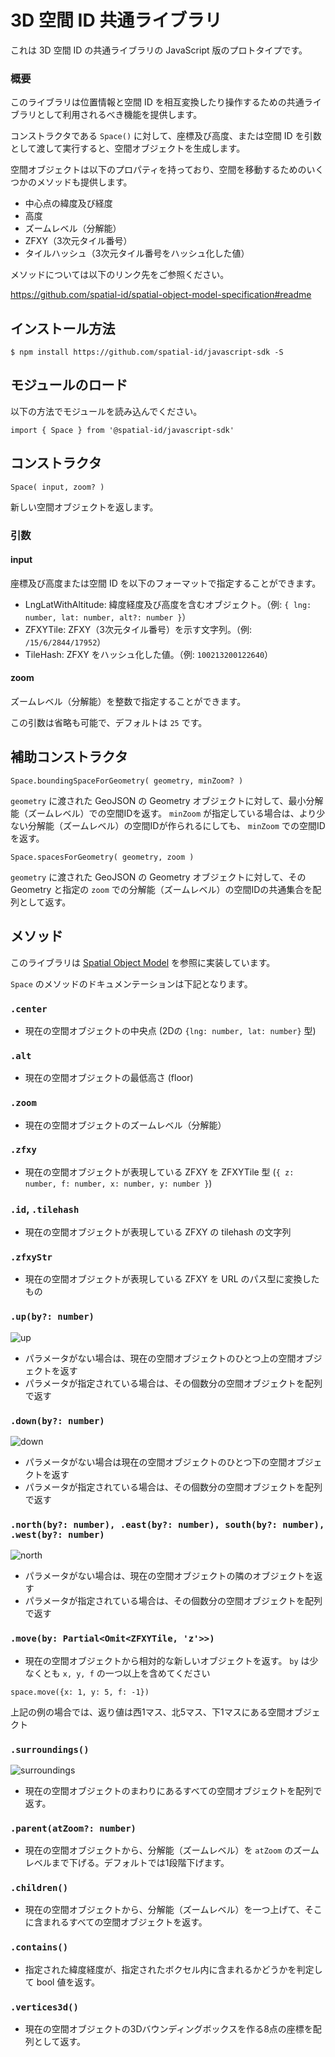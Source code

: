 # 3D 空間 ID 共通ライブラリ

これは 3D 空間 ID の共通ライブラリの JavaScript 版のプロトタイプです。

### 概要

このライブラリは位置情報と空間 ID を相互変換したり操作するための共通ライブラリとして利用されるべき機能を提供します。

コンストラクタである `Space()` に対して、座標及び高度、または空間 ID を引数として渡して実行すると、空間オブジェクトを生成します。

空間オブジェクトは以下のプロパティを持っており、空間を移動するためのいくつかのメソッドも提供します。

* 中心点の緯度及び経度
* 高度
* ズームレベル（分解能）
* ZFXY（3次元タイル番号）
* タイルハッシュ（3次元タイル番号をハッシュ化した値）

メソッドについては以下のリンク先をご参照ください。

https://github.com/spatial-id/spatial-object-model-specification#readme

## インストール方法

```
$ npm install https://github.com/spatial-id/javascript-sdk -S
```

## モジュールのロード

以下の方法でモジュールを読み込んでください。

```
import { Space } from '@spatial-id/javascript-sdk'
```

## コンストラクタ

```
Space( input, zoom? )
```

新しい空間オブジェクトを返します。

### 引数

#### input

座標及び高度または空間 ID を以下のフォーマットで指定することができます。

* LngLatWithAltitude: 緯度経度及び高度を含むオブジェクト。（例: `{ lng: number, lat: number, alt?: number }`）
* ZFXYTile: ZFXY（3次元タイル番号）を示す文字列。（例: `/15/6/2844/17952`）
* TileHash: ZFXY をハッシュ化した値。（例: `100213200122640`）

#### zoom

ズームレベル（分解能）を整数で指定することができます。

この引数は省略も可能で、デフォルトは `25` です。

## 補助コンストラクタ

```
Space.boundingSpaceForGeometry( geometry, minZoom? )
```

`geometry` に渡された GeoJSON の Geometry オブジェクトに対して、最小分解能（ズームレベル）での空間IDを返す。
`minZoom` が指定している場合は、より少ない分解能（ズームレベル）の空間IDが作られるにしても、 `minZoom` での空間IDを返す。

```
Space.spacesForGeometry( geometry, zoom )
```

`geometry` に渡された GeoJSON の Geometry オブジェクトに対して、その Geometry と指定の `zoom` での分解能（ズームレベル）の空間IDの共通集合を配列として返す。

## メソッド

このライブラリは [Spatial Object Model](https://github.com/spatial-id/spatial-object-model-specification#readme) を参照に実装しています。

`Space` のメソッドのドキュメンテーションは下記となります。

### `.center`

* 現在の空間オブジェクトの中央点 (2Dの `{lng: number, lat: number}` 型)

### `.alt`

* 現在の空間オブジェクトの最低高さ (floor)

### `.zoom`

* 現在の空間オブジェクトのズームレベル（分解能）

### `.zfxy`

* 現在の空間オブジェクトが表現している ZFXY を ZFXYTile 型 (`{ z: number, f: number, x: number, y: number }`)

### `.id`, `.tilehash`

* 現在の空間オブジェクトが表現している ZFXY の tilehash の文字列

### `.zfxyStr`

* 現在の空間オブジェクトが表現している ZFXY を URL のパス型に変換したもの

### `.up(by?: number)`

![up](https://user-images.githubusercontent.com/309946/168220328-47e09300-c4dc-4ad1-adae-2cb17aff23ab.png)

* パラメータがない場合は、現在の空間オブジェクトのひとつ上の空間オブジェクトを返す
* パラメータが指定されている場合は、その個数分の空間オブジェクトを配列で返す

### `.down(by?: number)`

![down](https://user-images.githubusercontent.com/309946/168220818-f89a73b1-b99c-462d-9fcb-5eae0eac03eb.png)

* パラメータがない場合は現在の空間オブジェクトのひとつ下の空間オブジェクトを返す
* パラメータが指定されている場合は、その個数分の空間オブジェクトを配列で返す

### `.north(by?: number), .east(by?: number), south(by?: number), .west(by?: number)`

![north](https://user-images.githubusercontent.com/309946/168221234-b03809ef-6c69-442b-98d3-583b4391108e.png)

* パラメータがない場合は、現在の空間オブジェクトの隣のオブジェクトを返す
* パラメータが指定されている場合は、その個数分の空間オブジェクトを配列で返す

### `.move(by: Partial<Omit<ZFXYTile, 'z'>>)`

* 現在の空間オブジェクトから相対的な新しいオブジェクトを返す。 `by` は少なくとも `x, y, f` の一つ以上を含めてください

```
space.move({x: 1, y: 5, f: -1})
```

上記の例の場合では、返り値は西1マス、北5マス、下1マスにある空間オブジェクト

### `.surroundings()`

![surroundings](https://user-images.githubusercontent.com/309946/168221371-b1ec30c7-f501-4a6b-ad64-5a6345fb9665.png)

* 現在の空間オブジェクトのまわりにあるすべての空間オブジェクトを配列で返す。

### `.parent(atZoom?: number)`

* 現在の空間オブジェクトから、分解能（ズームレベル）を `atZoom` のズームレベルまで下げる。デフォルトでは1段階下げます。

### `.children()`

* 現在の空間オブジェクトから、分解能（ズームレベル）を一つ上げて、そこに含まれるすべての空間オブジェクトを返す。

### `.contains()`

* 指定された緯度経度が、指定されたボクセル内に含まれるかどうかを判定して bool 値を返す。

### `.vertices3d()`

* 現在の空間オブジェクトの3Dバウンディングボックスを作る8点の座標を配列として返す。
